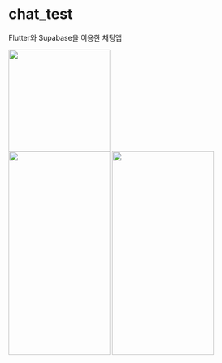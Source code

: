 # chat_test


Flutter와 Supabase을 이용한 채팅앱

<image src = https://github.com/user-attachments/assets/e2cdd4c3-235a-464a-8dfa-1c0abde982f5 width = 200 height = 200>
<br>

<image src = https://github.com/user-attachments/assets/3a7dfc5c-96a5-443d-b137-cb085e78b90e width=200 height = 400>

<image src = https://github.com/user-attachments/assets/6d06a8df-bfcf-4ef5-80f8-0d1944801efe width=200 height = 400>

